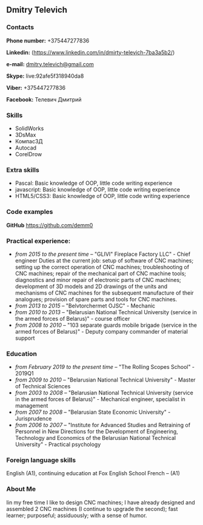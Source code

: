 ## Dmitry Televich

### Contacts
**Phone number:** +375447277836

**Linkedin:** (https://www.linkedin.com/in/dmirty-televich-7ba3a5b2/)

**e-mail:** dmitry.televich@gmail.com

**Skype:** live:92afe5f318940da8

**Viber:** +375447277836

**Facebook:** Телевич Дмитрий


### Skills
* SolidWorks
* 3DsMax
* Компас3Д
* Autocad
* CorelDrow

### Extra skills
* Pascal: Basic knowledge of OOP, little code writing experience
* javascript: Basic knowledge of OOP, little code writing experience
* HTML5/CSS3: Basic knowledge of OOP, little code writing experience

### Code examples
**GitHub** https://github.com/demm0

### Practical experience:
<!-- For work experience, need work; for work, need work experience -->
* *from 2015 to the present time* – "GLIVI" Fireplace Factory LLC" - Chief engineer
Duties at the current job:
setup of software of CNC machines; setting up the correct operation of CNC machines; troubleshooting of CNC machines; repair of the mechanical part of CNC machine tools; diagnostics and minor repair of electronic parts of CNC machines; development of 3D models and 2D drawings of the units and mechanisms of CNC machines for the subsequent manufacture of their analogues; provision of spare parts and tools for CNC machines.
* *from 2013 to 2015* – "Belvtorchermet OJSC" - Mechanic
* *from 2010 to 2013* – "Belarusian National Technical University (service in the armed forces of Belarus)" - course officer
* *from 2008 to 2010* – "103 separate guards mobile brigade (service in the armed forces of Belarus)" - Deputy company commander of material support

### Education
* *from February 2019 
 to the present time* – "The Rolling Scopes School" - 2019Q1
* *from 2009 to 2010* – "Belarusian National Technical University" - Master of Technical Sciences
* *from 2003 to 2008* – "Belarusian National Technical University (service in the armed forces of Belarus)" - Mechanical engineer, specialist in management
* *from 2007 to 2008* – "Belarusian State Economic University" - Jurisprudence
* *from 2006 to 2007* – "Institute for Advanced Studies and Retraining of 
						Personnel in New Directions for the Development of 
						Engineering, Technology and Economics of 
						the Belarusian National Technical University" - Practical psychology

### Foreign language skills
English (A1), continuing education at Fox English School
French – (A1)

### About Me
Iin my free time I like to design CNC machines; I have already designed and assembled 2 CNC machines (I continue to upgrade the second);
fast learner;
purposeful;
assiduously;
with a sense of humor.

